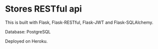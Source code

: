 # Stores RESTful api

This is built with Flask, Flask-RESTful, Flask-JWT and Flask-SQLAlchemy.

Database: PostgreSQL

Deployed on Heroku.

